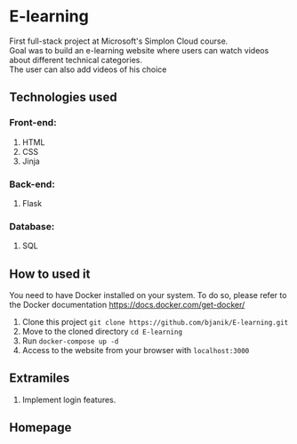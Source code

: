 # E-learning

First full-stack project at Microsoft's Simplon Cloud course.\
Goal was to build an e-learning website where users can watch videos about different technical categories.\
The user can also add videos of his choice

## Technologies used
### Front-end:
1. HTML
2. CSS
3. Jinja

### Back-end:
1. Flask

### Database:
1. SQL

## How to used it
You need to have Docker installed on your system. To do so, please refer to the Docker documentation https://docs.docker.com/get-docker/
1. Clone this project `git clone https://github.com/bjanik/E-learning.git`
2. Move to the cloned directory `cd E-learning`
3. Run `docker-compose up -d`
4. Access to the website from your browser with `localhost:3000`

## Extramiles
1. Implement login features.

## Homepage
